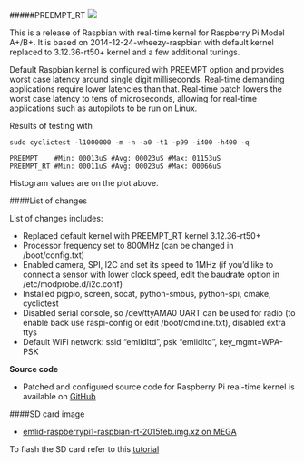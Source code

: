 #####PREEMPT_RT
![](http://www.emlid.com/wp-content/uploads/2014/05/RT-Tests.png)

This is a release of Raspbian with real-time kernel for Raspberry Pi Model A+/B+. It is based on 2014-12-24-wheezy-raspbian with default kernel replaced to 3.12.36-rt50+ kernel and a few additional tunings.

Default Raspbian kernel is configured with PREEMPT option and provides worst case latency around single digit milliseconds. Real-time demanding applications require lower latencies than that. Real-time patch lowers the worst case latency to tens of microseconds, allowing for real-time applications such as autopilots to be run on Linux.

Results of testing with 

```
sudo cyclictest -l1000000 -m -n -a0 -t1 -p99 -i400 -h400 -q
```

```
PREEMPT    #Min: 00013uS #Avg: 00023uS #Max: 01153uS
PREEMPT_RT #Min: 00011uS #Avg: 00023uS #Max: 00066uS
```

Histogram values are on the plot above.

####List of changes

List of changes includes:

* Replaced default kernel with PREEMPT_RT kernel 3.12.36-rt50+
* Processor frequency set to 800MHz (can be changed in /boot/config.txt)
* Enabled camera, SPI, I2C and set its speed to 1MHz (if you’d like to connect a sensor with lower clock speed, edit the baudrate option in /etc/modprobe.d/i2c.conf)
* Installed pigpio, screen, socat, python-smbus, python-spi, cmake, cyclictest
* Disabled serial console, so /dev/ttyAMA0 UART can be used for radio (to enable back use raspi-config or edit /boot/cmdline.txt), disabled extra ttys
* Default WiFi network: ssid “emlidltd”, psk “emlidltd”, key_mgmt=WPA-PSK

**Source code**

* Patched and configured source code for Raspberry Pi real-time kernel is available on [GitHub](https://github.com/emlid/linux-rt-rpi)

####SD card image

* [emlid-raspberrypi1-raspbian-rt-2015feb.img.xz on MEGA](https://mega.nz/#!ocgGQDiI!QVPTZaNY0AiuPbcxQjOTmZ2un6d0j7W3g1jwheuotUc)

To flash the SD card refer to this [tutorial](http://elinux.org/RPi_Easy_SD_Card_Setup#Flashing_the_SD_Card_using_Windows)
